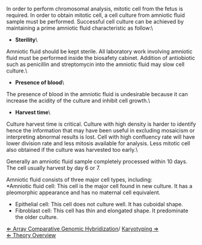 In order to perform chromosomal analysis, mitotic cell from the fetus is
required. In order to obtain mitotic cell, a cell culture from amniotic
fluid sample must be performed. Successful cell culture can be achieved
by maintaining a prime amniotic fluid characteristic as follow:\

-   **Sterility**\

Amniotic fluid should be kept sterile. All laboratory work involving
amniotic fluid must be performed inside the biosafety cabinet. Addition
of antiobiotic such as penicillin and streptomycin into the amniotic
fluid may slow cell culture.\

-   **Presence of blood**\

The presence of blood in the amniotic fluid is undesirable because it
can increase the acidity of the culture and inhibit cell growth.\

-   **Harvest time**\

Culture harvest time is critical. Culture with high density is harder to
identify hence the information that may have been useful in excluding
mosaicism or interpreting abnormal results is lost. Cell with high
confluency rate will have lower division rate and less mitosis available
for analysis. Less mitotic cell also obtained if the culture was
harvested too early.\

Generally an amniotic fluid sample completely processed within 10 days.
The cell usually harvest by day 6 or 7.

Amniotic fluid consists of three major cell types, including:\
\*Amniotic fluid cell: This cell is the major cell found in new culture.
It has a pleomorphic appearance and has no maternal cell equivalent.

-   Epithelial cell: This cell does not culture well. It has cuboidal
    shape.
-   Fibroblast cell: This cell has thin and elongated shape. It
    predominate the older culture.

[ ⇐ Array Comparative Genomic
Hybridization](/wiki/Array_Comparative_Genomic_Hybridization "wikilink")/ [
Karyotyping ⇒](/wiki/Karyotyping "wikilink")\
[ ⇐ Theory Overview](/wiki/Cytogenetics "wikilink")

